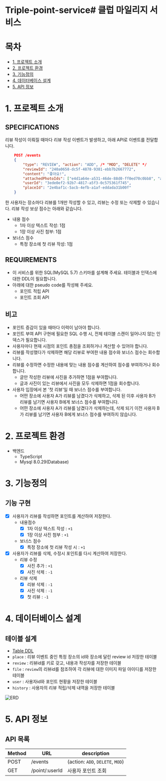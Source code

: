 # Triple-point-service# 클럽 마일리지 서비스

# 목차
- [1. 프로젝트 소개](#1.-프로젝트-소개)
- [2. 프로젝트 환경](#2.-프로젝트-환경)
- [3. 기능정의](#3.-기능정의)
- [4. 데이터베이스 설계](#4.-데이터베이스-설계)
- [5. API 정보](#5.-api-정보)

# 1. 프로젝트 소개
## SPECIFICATIONS
리뷰 작성이 이뤄질 때마다 리뷰 작성 이벤트가 발생하고, 아래 API로 이벤트를 전달합니다.
```json
    POST /events
    { 
    	"type": "REVIEW", "action": "ADD", /* "MOD", "DELETE" */ 
    	"reviewId": "240a0658-dc5f-4878-9381-ebb7b2667772", 
    	"content": "좋아요!", 
    	"attachedPhotoIds": ["e4d1a64e-a531-46de-88d0-ff0ed70c0bb8", "afb0cef2-851d-4a50-bb07-9cc15cbdc332"], 
    	"userId": "3ede0ef2-92b7-4817-a5f3-0c575361f745", 
    	"placeId": "2e4baf1c-5acb-4efb-a1af-eddada31b00f"
    }
```
한 사용자는 장소마다 리뷰를 1개만 작성할 수 있고, 리뷰는 수정 또는 삭제할 수 있습니다. 리뷰 작성 보상 점수는 아래와 같습니다.

- 내용 점수
    - 1자 이상 텍스트 작성: 1점
    - 1장 이상 사진 첨부: 1점
- 보너스 점수
    - 특정 장소에 첫 리뷰 작성: 1점

## REQUIREMENTS
- 이 서비스를 위한 SQL(MySQL 5.7) 스키마를 설계해 주세요. 테이블과 인덱스에 대한 DDL이 필요합니다.
- 아래에 대한 pseudo code를 작성해 주세요.
    - 포인트 적립 API
    - 포인트 조회 API

## 비고
- 포인트 증감이 있을 때마다 이력이 남아야 합니다.
- 포인트 부여 API 구현에 필요한 SQL 수행 시, 전체 테이블 스캔이 일어나지 않는 인덱스가 필요합니다.
- 사용자마다 현재 시점의 포인트 총점을 조회하거나 계산할 수 있어야 합니다.
- 리뷰를 작성했다가 삭제하면 해당 리뷰로 부여한 내용 점수와 보너스 점수는 회수합니다.
- 리뷰를 수정하면 수정한 내용에 맞는 내용 점수를 계산하여 점수를 부여하거나 회수합니다.
    - 글만 작성한 리뷰에 사진을 추가하면 1점을 부여합니다.
    - 글과 사진이 있는 리뷰에서 사진을 모두 삭제하면 1점을 회수합니다.
- 사용자 입장에서 본 '첫 리뷰'일 때 보너스 점수를 부여합니다.
    - 어떤 장소에 사용자 A가 리뷰를 남겼다가 삭제하고, 삭제 된 이후 사용자 B가 리뷰를 남기면 사용자 B에게 보너스 점수를 부여합니다.
    - 어떤 장소에 사용자 A가 리뷰를 남겼다가 삭제하는데, 삭제 되기 이전 사용자 B가 리뷰를 남기면 사용자 B에게 보너스 점수를 부여하지 않습니다.

# 2. 프로젝트 환경
- 백엔드
  - TypeScript
  - Mysql 8.0.29(Database)

# 3. 기능정의
## 기능 구현
- [x] 사용자가 리뷰를 작성하면 포인트를 계산하여 저장한다.
  - 내용점수
    - [X] 1자 이상 텍스트 작성 : `+1`
    - [x] 1장 이상 사진 첨부 : `+1`
  - 보너스 점수
    - [x] 특정 장소에 첫 리뷰 작성 시 : `+1`
- [x] 사용자가 리뷰를 삭제, 수정시 포인트를 다시 계산하여 저장한다.
  - 리뷰 수정
    - [x] 사진 추가 : `+1`
    - [x] 사진 삭제 : `-1`
  - 리뷰 삭제
    - [x] 리뷰 삭제 : `-1`
    - [x] 사진 삭제 : `-1`
    - [x] 첫 리뷰 : `-1`

# 4. 데이터베이스 설계
## 테이블 설계
- [Table DDL](/ddl.sql)
- `place` : 리뷰 이벤트 중인 특정 장소의 id와 장소에 달린 review id 저장한 테이블
- `review` : 리뷰id를 키로 갖고, 내용과 작성자를 저장한 테이블
- `file` : `review`의 리뷰id를 참조하여 각 리뷰에 대한 이미지 파일 아이디를 저장한 테이블
- `user` : 사용자id와 포인트 현황을 저장한 테이블
- `history` : 사용자의 리뷰 적립/삭제 내역을 저장한 테이블

![ERD](https://user-images.githubusercontent.com/22417025/176988628-0aa224fd-efca-428c-98fc-137a8358809d.png)

# 5. API 정보
## API 목록
Method|URL|description
-|-|-
POST|/events|(action: `ADD`, `DELETE`, `MOD`)
GET|/point/:userId|사용자 포인트 조회
